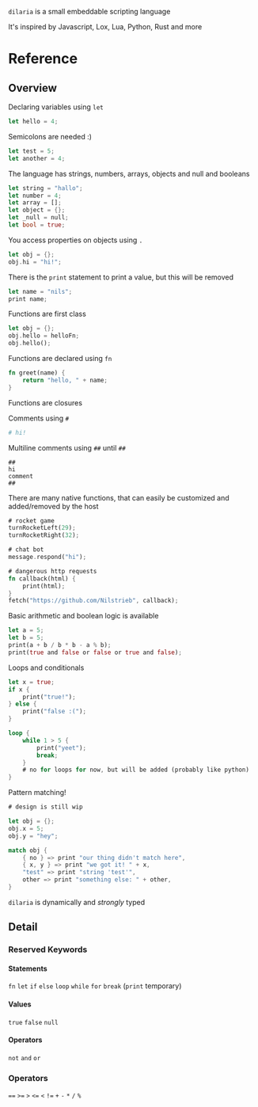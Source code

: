 `dilaria` is a small embeddable scripting language

It's inspired by Javascript, Lox, Lua, Python, Rust and more

# Reference

## Overview

Declaring variables using `let`

```rust
let hello = 4;
```

Semicolons are needed :)

```rust
let test = 5;
let another = 4;
```

The language has strings, numbers, arrays, objects and null and booleans

```rust
let string = "hallo";
let number = 4; 
let array = [];
let object = {};
let _null = null;
let bool = true;
```

You access properties on objects using `.`

```rust
let obj = {};
obj.hi = "hi!";
```

There is the `print` statement to print a value, but this will be removed
```rust
let name = "nils";
print name;
```

Functions are first class

```rust
let obj = {};
obj.hello = helloFn;
obj.hello();
```

Functions are declared using `fn`

```rust
fn greet(name) {
    return "hello, " + name;
}
```

Functions are closures

Comments using `#`
```py
# hi!
```

Multiline comments using `##` until `##`
```
##
hi
comment
##
```

There are many native functions, that can easily be customized and added/removed by the host

```rust
# rocket game
turnRocketLeft(29);
turnRocketRight(32);

# chat bot
message.respond("hi");

# dangerous http requests
fn callback(html) {
    print(html);
}
fetch("https://github.com/Nilstrieb", callback);
```

Basic arithmetic and boolean logic is available

```rust
let a = 5;
let b = 5;
print(a + b / b * b - a % b);
print(true and false or false or true and false);
```

Loops and conditionals

```rust
let x = true;
if x {
    print("true!");
} else {
    print("false :(");
}

loop {
    while 1 > 5 {
        print("yeet");
        break;
    }
    # no for loops for now, but will be added (probably like python)
}
```

Pattern matching!

```rust
# design is still wip

let obj = {};
obj.x = 5;
obj.y = "hey";

match obj {
    { no } => print "our thing didn't match here",
    { x, y } => print "we got it! " + x,
    "test" => print "string 'test'",
    other => print "something else: " + other,
}
```

`dilaria` is dynamically and *strongly* typed

## Detail

### Reserved Keywords

#### Statements
`fn`
`let`
`if`
`else`
`loop`
`while`
`for`
`break`
(`print` temporary)

#### Values
`true`
`false`
`null`

#### Operators
`not`
`and`
`or`

### Operators
`==`
`>=`
`>`
`<=`
`<`
`!=`
`+`
`-`
`*`
`/`
`%`
